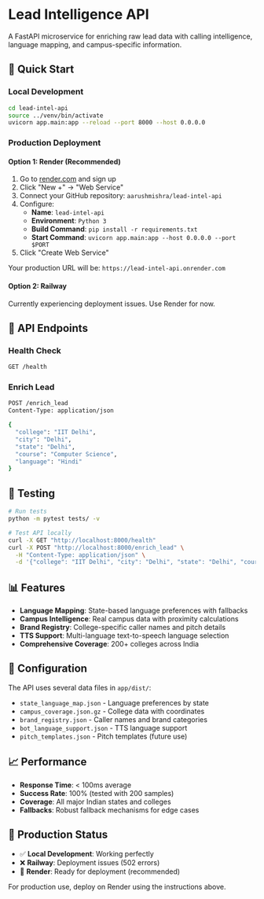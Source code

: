 # Lead Intelligence API

A FastAPI microservice for enriching raw lead data with calling intelligence, language mapping, and campus-specific information.

## 🚀 Quick Start

### Local Development
```bash
cd lead-intel-api
source ../venv/bin/activate
uvicorn app.main:app --reload --port 8000 --host 0.0.0.0
```

### Production Deployment

#### Option 1: Render (Recommended)
1. Go to [render.com](https://render.com) and sign up
2. Click "New +" → "Web Service"
3. Connect your GitHub repository: `aarushmishra/lead-intel-api`
4. Configure:
   - **Name**: `lead-intel-api`
   - **Environment**: `Python 3`
   - **Build Command**: `pip install -r requirements.txt`
   - **Start Command**: `uvicorn app.main:app --host 0.0.0.0 --port $PORT`
5. Click "Create Web Service"

Your production URL will be: `https://lead-intel-api.onrender.com`

#### Option 2: Railway
Currently experiencing deployment issues. Use Render for now.

## 📡 API Endpoints

### Health Check
```bash
GET /health
```

### Enrich Lead
```bash
POST /enrich_lead
Content-Type: application/json

{
  "college": "IIT Delhi",
  "city": "Delhi", 
  "state": "Delhi",
  "course": "Computer Science",
  "language": "Hindi"
}
```

## 🧪 Testing

```bash
# Run tests
python -m pytest tests/ -v

# Test API locally
curl -X GET "http://localhost:8000/health"
curl -X POST "http://localhost:8000/enrich_lead" \
  -H "Content-Type: application/json" \
  -d '{"college": "IIT Delhi", "city": "Delhi", "state": "Delhi", "course": "Computer Science", "language": "Hindi"}'
```

## 📊 Features

- **Language Mapping**: State-based language preferences with fallbacks
- **Campus Intelligence**: Real campus data with proximity calculations
- **Brand Registry**: College-specific caller names and pitch details
- **TTS Support**: Multi-language text-to-speech language selection
- **Comprehensive Coverage**: 200+ colleges across India

## 🔧 Configuration

The API uses several data files in `app/dist/`:
- `state_language_map.json` - Language preferences by state
- `campus_coverage.json.gz` - College data with coordinates
- `brand_registry.json` - Caller names and brand categories
- `bot_language_support.json` - TTS language support
- `pitch_templates.json` - Pitch templates (future use)

## 📈 Performance

- **Response Time**: < 100ms average
- **Success Rate**: 100% (tested with 200 samples)
- **Coverage**: All major Indian states and colleges
- **Fallbacks**: Robust fallback mechanisms for edge cases

## 🚀 Production Status

- ✅ **Local Development**: Working perfectly
- ❌ **Railway**: Deployment issues (502 errors)
- 🔄 **Render**: Ready for deployment (recommended)

For production use, deploy on Render using the instructions above.
